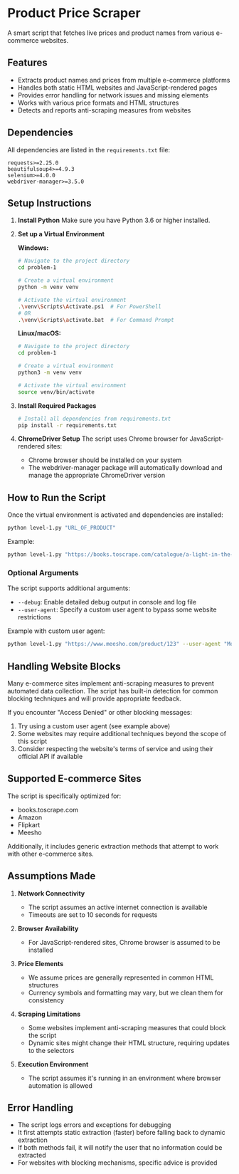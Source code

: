 # Product Price Scraper

A smart script that fetches live prices and product names from various e-commerce websites.

## Features

- Extracts product names and prices from multiple e-commerce platforms
- Handles both static HTML websites and JavaScript-rendered pages
- Provides error handling for network issues and missing elements
- Works with various price formats and HTML structures
- Detects and reports anti-scraping measures from websites

## Dependencies

All dependencies are listed in the `requirements.txt` file:
```
requests>=2.25.0
beautifulsoup4>=4.9.3
selenium>=4.0.0
webdriver-manager>=3.5.0
```

## Setup Instructions

1. **Install Python**
   Make sure you have Python 3.6 or higher installed.

2. **Set up a Virtual Environment**
   
   **Windows:**
   ```bash
   # Navigate to the project directory
   cd problem-1
   
   # Create a virtual environment
   python -m venv venv
   
   # Activate the virtual environment
   .\venv\Scripts\Activate.ps1  # For PowerShell
   # OR
   .\venv\Scripts\activate.bat  # For Command Prompt
   ```
   
   **Linux/macOS:**
   ```bash
   # Navigate to the project directory
   cd problem-1
   
   # Create a virtual environment
   python3 -m venv venv
   
   # Activate the virtual environment
   source venv/bin/activate
   ```

3. **Install Required Packages**
   ```bash
   # Install all dependencies from requirements.txt
   pip install -r requirements.txt
   ```

4. **ChromeDriver Setup**
   The script uses Chrome browser for JavaScript-rendered sites:
   - Chrome browser should be installed on your system
   - The webdriver-manager package will automatically download and manage the appropriate ChromeDriver version

## How to Run the Script

Once the virtual environment is activated and dependencies are installed:

```bash
python level-1.py "URL_OF_PRODUCT"
```

Example:
```bash
python level-1.py "https://books.toscrape.com/catalogue/a-light-in-the-attic_1000/index.html"
```

### Optional Arguments

The script supports additional arguments:

- `--debug`: Enable detailed debug output in console and log file
- `--user-agent`: Specify a custom user agent to bypass some website restrictions

Example with custom user agent:
```bash
python level-1.py "https://www.meesho.com/product/123" --user-agent "Mozilla/5.0 (Windows NT 10.0; Win64; x64) AppleWebKit/537.36 (KHTML, like Gecko) Chrome/91.0.4472.124 Safari/537.36"
```

## Handling Website Blocks

Many e-commerce sites implement anti-scraping measures to prevent automated data collection. The script has built-in detection for common blocking techniques and will provide appropriate feedback.

If you encounter "Access Denied" or other blocking messages:

1. Try using a custom user agent (see example above)
2. Some websites may require additional techniques beyond the scope of this script
3. Consider respecting the website's terms of service and using their official API if available

## Supported E-commerce Sites

The script is specifically optimized for:
- books.toscrape.com
- Amazon
- Flipkart
- Meesho

Additionally, it includes generic extraction methods that attempt to work with other e-commerce sites.

## Assumptions Made

1. **Network Connectivity**
   - The script assumes an active internet connection is available
   - Timeouts are set to 10 seconds for requests

2. **Browser Availability**
   - For JavaScript-rendered sites, Chrome browser is assumed to be installed

3. **Price Elements**
   - We assume prices are generally represented in common HTML structures
   - Currency symbols and formatting may vary, but we clean them for consistency

4. **Scraping Limitations**
   - Some websites implement anti-scraping measures that could block the script
   - Dynamic sites might change their HTML structure, requiring updates to the selectors

5. **Execution Environment**
   - The script assumes it's running in an environment where browser automation is allowed

## Error Handling

- The script logs errors and exceptions for debugging
- It first attempts static extraction (faster) before falling back to dynamic extraction
- If both methods fail, it will notify the user that no information could be extracted
- For websites with blocking mechanisms, specific advice is provided
